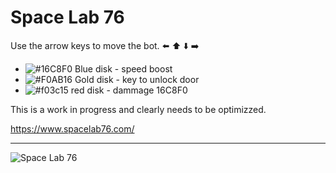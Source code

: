 # Space Lab 76

Use the arrow keys to move the bot.  ⬅️ ⬆️ ⬇️ ➡️


- ![#16C8F0](https://via.placeholder.com/15/16C8F0/000000?text=+) Blue disk - speed boost
- ![#F0AB16 ](https://via.placeholder.com/15/F0AB16/000000?text=+) Gold disk - key to unlock door
- ![#f03c15](https://via.placeholder.com/15/f03c15/000000?text=+) red disk - dammage 16C8F0


This is a work in progress and clearly needs to be optimizzed.

https://www.spacelab76.com/

------

![Space Lab 76][logo]

[logo]: https://lh3.googleusercontent.com/7LCL1GIskNF3RChQepf30HpNIvKgabWISkOjV5Q4nUJinha69YgNbPyImRyTbVnPaXd0FizFC_OuKZ9jUShlMJaRmsHanHPOBpZH0QPNCVdEu6hQAJ6CHneoiPhSyfS1Sw8DDji2bdw=s0 ""
